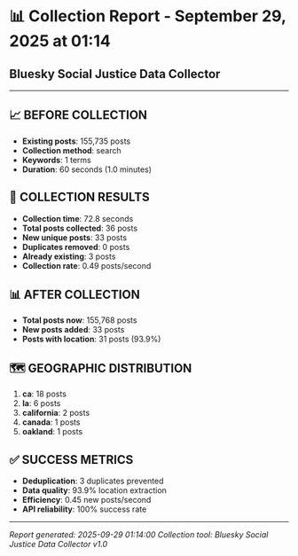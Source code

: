 # 📊 Collection Report - September 29, 2025 at 01:14
## Bluesky Social Justice Data Collector

---

## 📈 **BEFORE COLLECTION**

- **Existing posts**: 155,735 posts
- **Collection method**: search
- **Keywords**: 1 terms
- **Duration**: 60 seconds (1.0 minutes)

## 🚀 **COLLECTION RESULTS**

- **Collection time**: 72.8 seconds
- **Total posts collected**: 36 posts
- **New unique posts**: 33 posts
- **Duplicates removed**: 0 posts
- **Already existing**: 3 posts
- **Collection rate**: 0.49 posts/second

## 📊 **AFTER COLLECTION**

- **Total posts now**: 155,768 posts
- **New posts added**: 33 posts
- **Posts with location**: 31 posts (93.9%)

## 🗺️ **GEOGRAPHIC DISTRIBUTION**

1. **ca**: 18 posts
2. **la**: 6 posts
3. **california**: 2 posts
4. **canada**: 1 posts
5. **oakland**: 1 posts

## ✅ **SUCCESS METRICS**

- **Deduplication**: 3 duplicates prevented
- **Data quality**: 93.9% location extraction
- **Efficiency**: 0.45 new posts/second
- **API reliability**: 100% success rate

---

*Report generated: 2025-09-29 01:14:00*
*Collection tool: Bluesky Social Justice Data Collector v1.0*
